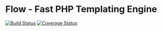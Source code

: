 # Flow - Fast PHP Templating Engine

[![Build Status](https://travis-ci.org/studio107/Mindy_Template.svg?branch=master)](https://travis-ci.org/studio107/Mindy_Template)
[![Coverage Status](https://coveralls.io/repos/studio107/Mindy_Template/badge.png)](https://coveralls.io/r/studio107/Mindy_Template)

